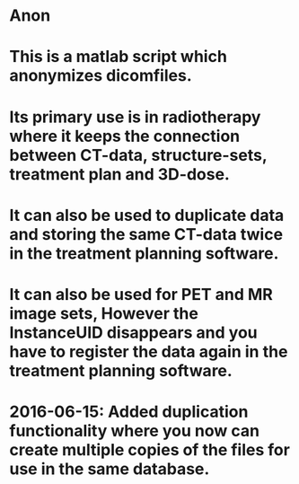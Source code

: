 # Anon
# This is a matlab script which anonymizes dicomfiles. 
# Its primary use is in radiotherapy where it keeps the connection between CT-data, structure-sets, treatment plan and 3D-dose. 
# It can also be used to duplicate data and storing the same CT-data twice in the treatment planning software. 
# It can also be used for PET and MR image sets, However the InstanceUID disappears and you have to register the data again in the treatment planning software. 
# 2016-06-15: Added duplication functionality where you now can create multiple copies of the files for use in the same database. 
